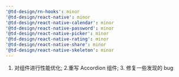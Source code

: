 ```yaml
---
'@td-design/rn-hooks': minor
'@td-design/react-native': minor
'@td-design/react-native-calendar': minor
'@td-design/react-native-password': minor
'@td-design/react-native-picker': minor
'@td-design/react-native-rating': minor
'@td-design/react-native-share': minor
'@td-design/react-native-skeleton': minor
---
```


1. 对组件进行性能优化; 2.重写 Accordion 组件; 3. 修复一些发现的 bug
